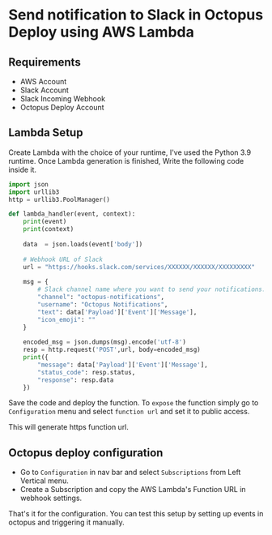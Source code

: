 # Send notification to Slack in Octopus Deploy using AWS Lambda

## Requirements
- AWS Account
- Slack Account
- Slack Incoming Webhook
- Octopus Deploy Account
  

## Lambda Setup

Create Lambda with the choice of your runtime, I've used the Python 3.9 runtime. Once Lambda generation is finished, Write the following code inside it.

```python
import json
import urllib3
http = urllib3.PoolManager()

def lambda_handler(event, context):
    print(event)
    print(context)
    
    data  = json.loads(event['body'])
    
    # Webhook URL of Slack
    url = "https://hooks.slack.com/services/XXXXXX/XXXXXX/XXXXXXXXX"
    
    msg = {
        # Slack channel name where you want to send your notifications.
        "channel": "octopus-notifications",
        "username": "Octopus Notifications",
        "text": data['Payload']['Event']['Message'],
        "icon_emoji": ""
    }
    
    encoded_msg = json.dumps(msg).encode('utf-8')
    resp = http.request('POST',url, body=encoded_msg)
    print({
        "message": data['Payload']['Event']['Message'],
        "status_code": resp.status, 
        "response": resp.data
    })

```

Save the code and deploy the function. To `expose` the function simply go to `Configuration` menu and select `function url` and set it to public access.

This will generate https function url.

## Octopus deploy configuration

- Go to `Configuration` in nav bar and select `Subscriptions` from Left Vertical menu.
- Create a Subscription and copy the AWS Lambda's Function URL in webhook settings.


That's it for the configuration. You can test this setup by setting up events in octopus and triggering it manually.